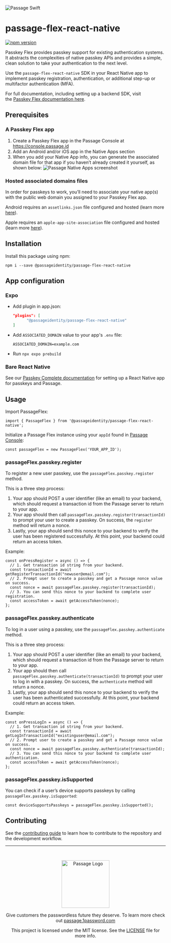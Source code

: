 ![Passage Swift](https://storage.googleapis.com/passage-docs/passage-github-banner.png)
# passage-flex-react-native

[![npm version](https://badge.fury.io/js/@passageidentity%2Fpassage-flex-react-native.svg)](https://badge.fury.io/js/@passageidentity%2Fpassage-flex-react-native)

Passkey Flex provides passkey support for existing authentication systems. It abstracts the complexities of native passkey APIs and provides a simple, clean solution to take your authentication to the next level.

Use the `passage-flex-react-native` SDK in your React Native app to implement passkey registration, authentication, or additional step-up or multifactor authentication (MFA).

For full documentation, including setting up a backend SDK, visit the [Passkey Flex documentation here](https://docs-v2.passage.id/flex).


## Prerequisites

### A Passkey Flex app

1. Create a Passkey Flex app in the Passage Console at https://console.passage.id 
2. Add an Android and/or iOS app in the Native Apps section
3. When you add your Native App info, you can generate the associated domain file for that app if you haven’t already created it yourself, as shown below:
![Passage Native Apps screenshot](https://docs.passage.id/_next/image?url=%2Fimages%2Fv1-doc-images%2Fios-download-config-file.png&w=3840&q=75)


### Hosted associated domains files

In order for passkeys to work, you’ll need to associate your native app(s) with the public web domain you assigned to your Passkey Flex app.

Android requires an `assetlinks.json` file configured and hosted (learn more [here](https://developer.android.com/identity/sign-in/credential-manager#add-support-dal)).

Apple requires an `apple-app-site-association` file configured and hosted (learn more [here](https://developer.apple.com/documentation/Xcode/supporting-associated-domains)).

## Installation

Install this package using npm:

```
npm i --save @passageidentity/passage-flex-react-native
```


## App configuration

### Expo

- Add plugin in app.json:
    
    ```json
    "plugins": [
          "@passageidentity/passage-flex-react-native"
    ]
    ```
    
- Add `ASSOCIATED_DOMAIN` value to your app's `.env` file:
    
    ```
    ASSOCIATED_DOMAIN=example.com
    ```
    
- Run `npx expo prebuild`

### Bare React Native

See our [Passkey Complete documentation](https://docs.passage.id/complete/cross-platform-passkey-configuration/cross-platform-ios-configuration) for setting up a React Native app for passkeys and Passage.


## Usage

Import PassageFlex:

```tsx
import { PassageFlex } from '@passageidentity/passage-flex-react-native';
```

Initialize a Passage Flex instance using your `appId` found in [Passage Console](https://console.passage.id/):

```tsx
const passageFlex = new PassageFlex('YOUR_APP_ID');
```

### passageFlex.passkey.register

To register a new user passkey, use the `passageFlex.passkey.register` method.

This is a three step process:
1. Your app should POST a user identifier (like an email) to your backend, which should request a transaction id from the Passage server to return to your app.
2. Your app should then call `passageFlex.passkey.register(transactionId)` to prompt your user to create a passkey. On success, the `register` method will return a nonce.
3. Lastly, your app should send this nonce to your backend to verify the user has been registered successfully. At this point, your backend could return an access token.

Example:

```tsx
const onPressRegister = async () => {
  // 1. Get transaction id string from your backend.
  const transactionId = await getRegisterTransactionId("newuser@email.com");
  // 2. Prompt user to create a passkey and get a Passage nonce value on success.
  const nonce = await passageFlex.passkey.register(transactionId);
  // 3. You can send this nonce to your backend to complete user registration.
  const accessToken = await getAccessToken(nonce);
};
```

### passageFlex.passkey.authenticate

To log in a user using a passkey, use the `passageFlex.passkey.authenticate` method.

This is a three step process:
1. Your app should POST a user identifier (like an email) to your backend, which should request a transaction id from the Passage server to return to your app.
2. Your app should then call `passageFlex.passkey.authenticate(transactionId)` to prompt your user to log in with a passkey. On success, the `authenticate` method will return a nonce.
3. Lastly, your app should send this nonce to your backend to verify the user has been authenticated successfully. At this point, your backend could return an access token.


Example:

```tsx
const onPressLogIn = async () => {
  // 1. Get transaction id string from your backend.
  const transactionId = await getLogInTransactionId("existinguser@email.com");
  // 2. Prompt user to create a passkey and get a Passage nonce value on success.
  const nonce = await passageFlex.passkey.authenticate(transactionId);
  // 3. You can send this nonce to your backend to complete user authentication.
  const accessToken = await getAccessToken(nonce);
};
```

### passageFlex.passkey.isSupported

You can check if a user’s device supports passkeys by calling `passageFlex.passkey.isSupported`:

```tsx
const deviceSupportsPasskeys = passageFlex.passkey.isSupported();
```


## Contributing

See the [contributing guide](CONTRIBUTING.md) to learn how to contribute to the repository and the development workflow.

---
<br />
<p align="center">
  <picture>
    <source media="(prefers-color-scheme: light)" srcset="https://storage.googleapis.com/passage-docs/logo-small-light.pngg" width="150">
    <source media="(prefers-color-scheme: dark)" srcset="https://storage.googleapis.com/passage-docs/logo-small-dark.png" width="150">
    <img alt="Passage Logo" src="https://storage.googleapis.com/passage-docs/logo-small-light.png" width="150">
  </picture>
</p>

<p align="center">Give customers the passwordless future they deserve. To learn more check out <a href="https://passage.1password.com">passage.1password.com</a></p>

<p align="center">This project is licensed under the MIT license. See the <a href="./LICENSE"> LICENSE</a> file for more info.</p>
